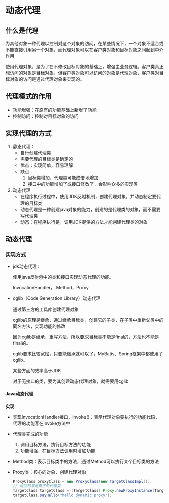 # 动态代理



## 什么是代理

为其他对象一种代理以控制对这个对象的访问，在某些情况下，一个对象不适合或不能直接引用另一个对象，而代理对象可以在客户类对象和目标对象之间起到中介作用

使用代理对象，是为了在不修改目标对象的基础上，增强主业务逻辑。客户类真正想访问的对象是目标对象，但客户类对象可以访问的对象是代理对象，客户类对目标对象的访问是通过代理对象来实现的。

## 代理模式的作用

* 功能增强：在原有的功能基础上新增了功能
* 控制访问：控制对目标对象的访问

## 实现代理的方式

1. 静态代理：
    * 自行创建代理类
    * 需要代理的目标类是确定的
    * 优点：实现简单，容易理解
    * 缺点
        1. 目标类增加，代理类可能成倍地增加
        2. 接口中的功能增加了或接口修改了，会影响众多的实现类
2. 动态代理
    * 在程序执行过程中，使用JDK反射机制，创建代理对象，并动态制定要代理的目标类
    * 动态代理是一种创建java对象的能力，创建的是代理类的对象，而不需要写代理类
    * 动态：在程序执行是，调用JDK提供的方法才能创建代理类的对象

## 动态代理

### 实现方式

* jdk动态代理：

    使用java反射包中的类和接口实现动态代理的功能。

    InvocationHandler， Method，Proxy

* cglib（Code Generation Library）动态代理

    通过第三方的工具库创建代理对象

    cglib的原理是继承，通过继承目标类，创建它的子类，在子类中重新父类中的同名方法，实现功能的修改

    因为cglib是继承，重写方法，所以要求目标类不能是final的，方法也不能是final的。

    cglib要求比较宽松，只要能继承就可以了，MyBatis、Spring框架中都使用了cglib。

    某些方面的效率高于JDK

    对于无接口的类，要为其创建动态代理对象，就需要用cglib

#### Java动态代理

**实现**

* 实现InvocationHandler接口，invoke()：表示代理对象要执行的功能代码，代理的功能写在invoke方法中

* 代理类完成的功能

    1. 调用目标方法，执行目标方法的功能
    2. 功能增强，在目标方法调用时增加功能

* Method类：表示目标类中的方法，通过Method可以执行某个目标类的方法

* Proxy类：核心的对象，创建代理对象

    ```java
    ProxyClass proxyClass = new ProxyClass(new TargetClassImpl());
    // 返回结果是真正的代理类
    TargetClass targetClass = (TargetClass) Proxy.newProxyInstance(TargetClass.class.getClassLoader(), new Class<?>[]{TargetClass.class}, proxyClass);
    targetClass.sayHello("hello dynamic proxy");
    ```

    

